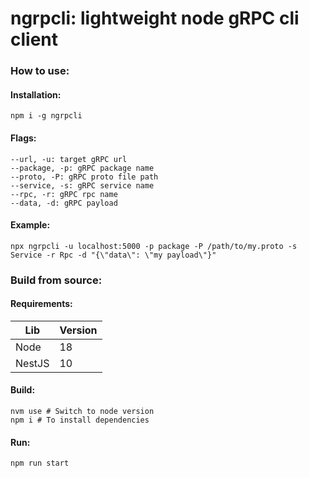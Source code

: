 # ngrpcli: lightweight node gRPC cli client

### How to use:
#### Installation:
```shell
npm i -g ngrpcli
```

#### Flags:
```
--url, -u: target gRPC url
--package, -p: gRPC package name
--proto, -P: gRPC proto file path
--service, -s: gRPC service name
--rpc, -r: gRPC rpc name
--data, -d: gRPC payload
```

#### Example:
```shell
npx ngrpcli -u localhost:5000 -p package -P /path/to/my.proto -s Service -r Rpc -d "{\"data\": \"my payload\"}"
```

### Build from source:
#### Requirements:
| Lib    | Version |
|--------|---------|
| Node   | 18      |
| NestJS | 10      |

#### Build:
```shell
nvm use # Switch to node version
npm i # To install dependencies
```

#### Run:
```shell
npm run start
```
